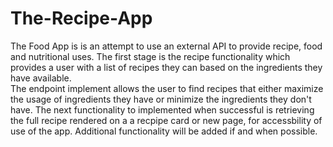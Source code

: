 # The-Recipe-App
The Food App is is an attempt to use an external API to provide recipe, food and nutritional uses.
The first stage is the recipe functionality which provides a user with a list of recipes they can based on the ingredients they have available.  
The endpoint implement allows the user to find recipes that either maximize the usage of ingredients they have or minimize the ingredients they don't have.
The next functionality to implemented when successful is retrieving the full recipe rendered on a a recpipe card or new page, for accessbility of use of the app.
Additional functionality will be added if and when possible.
